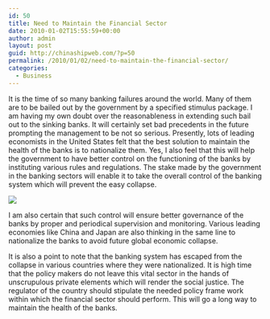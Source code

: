 ```yaml
---
id: 50
title: Need to Maintain the Financial Sector
date: 2010-01-02T15:55:59+00:00
author: admin
layout: post
guid: http://chinashipweb.com/?p=50
permalink: /2010/01/02/need-to-maintain-the-financial-sector/
categories:
  - Business
---
```

It is the time of so many banking failures around the world. Many of them are to be bailed out by the government by a specified stimulus package. I am having my own doubt over the reasonableness in extending such bail out to the sinking banks. It will certainly set bad precedents in the future prompting the management to be not so serious. Presently, lots of leading economists in the United States felt that the best solution to maintain the health of the banks is to nationalize them. Yes, I also feel that this will help the government to have better control on the functioning of the banks by instituting various rules and regulations. The stake made by the government in the banking sectors will enable it to take the overall control of the banking system which will prevent the easy collapse.

![](http://invobot.org/blog_images/dollar_tissue.jpg)

I am also certain that such control will ensure better governance of the banks by proper and periodical supervision and monitoring. Various leading economies like China and Japan are also thinking in the same line to nationalize the banks to avoid future global economic collapse.

It is also a point to note that the banking system has escaped from the collapse in various countries where they were nationalized. It is high time that the policy makers do not leave this vital sector in the hands of unscrupulous private elements which will render the social justice. The regulator of the country should stipulate the needed policy frame work within which the financial sector should perform. This will go a long way to maintain the health of the banks.